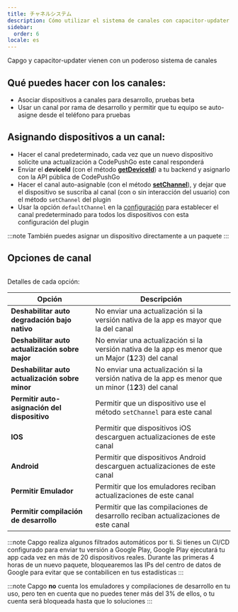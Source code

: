 ```yaml
---
title: チャネルシステム
description: Cómo utilizar el sistema de canales con capacitor-updater
sidebar:
  order: 6
locale: es
---
```


Capgo y capacitor-updater vienen con un poderoso sistema de canales

## Qué puedes hacer con los canales:

* Asociar dispositivos a canales para desarrollo, pruebas beta
* Usar un canal por rama de desarrollo y permitir que tu equipo se auto-asigne desde el teléfono para pruebas

## Asignando dispositivos a un canal:

* Hacer el canal predeterminado, cada vez que un nuevo dispositivo solicite una actualización a CodePushGo este canal responderá
* Enviar el **deviceId** (con el método [**getDeviceId**](/docs/plugin/api#getdeviceid)) a tu backend y asignarlo con la API pública de CodePushGo
* Hacer el canal auto-asignable (con el método [**setChannel**](/docs/plugin/api#setchannel)), y dejar que el dispositivo se suscriba al canal (con o sin interacción del usuario) con el método `setChannel` del plugin
* Usar la opción `defaultChannel` en la [configuración](/docs/plugin/settings#defaultchannel) para establecer el canal predeterminado para todos los dispositivos con esta configuración del plugin

:::note
También puedes asignar un dispositivo directamente a un paquete
:::

## Opciones de canal

<figure><img src="/channel_setting_1.webp" alt=""><figcaption></figcaption></figure>

Detalles de cada opción:

| Opción                                           | Descripción                                                                                           |
| ------------------------------------------------ | ----------------------------------------------------------------------------------------------------- |
| **Deshabilitar auto degradación bajo nativo**     | No enviar una actualización si la versión nativa de la app es mayor que la del canal                 |
| **Deshabilitar auto actualización sobre major**   | No enviar una actualización si la versión nativa de la app es menor que un Major (**1**23) del canal |
| **Deshabilitar auto actualización sobre minor**   | No enviar una actualización si la versión nativa de la app es menor que un minor (1**2**3) del canal |
| **Permitir auto-asignación del dispositivo**      | Permitir que un dispositivo use el método `setChannel` para este canal                               |
| **IOS**                                          | Permitir que dispositivos iOS descarguen actualizaciones de este canal                               |
| **Android**                                      | Permitir que dispositivos Android descarguen actualizaciones de este canal                           |
| **Permitir Emulador**                            | Permitir que los emuladores reciban actualizaciones de este canal                                    |
| **Permitir compilación de desarrollo**            | Permitir que las compilaciones de desarrollo reciban actualizaciones de este canal                   |

:::note
Capgo realiza algunos filtrados automáticos por ti. Si tienes un CI/CD configurado para enviar tu versión a Google Play, Google Play ejecutará tu app cada vez en más de 20 dispositivos reales. Durante las primeras 4 horas de un nuevo paquete, bloquearemos las IPs del centro de datos de Google para evitar que se contabilicen en tus estadísticas
:::

:::note
Capgo **no** cuenta los emuladores y compilaciones de desarrollo en tu uso, pero ten en cuenta que no puedes tener más del 3% de ellos, o tu cuenta será bloqueada hasta que lo soluciones
:::